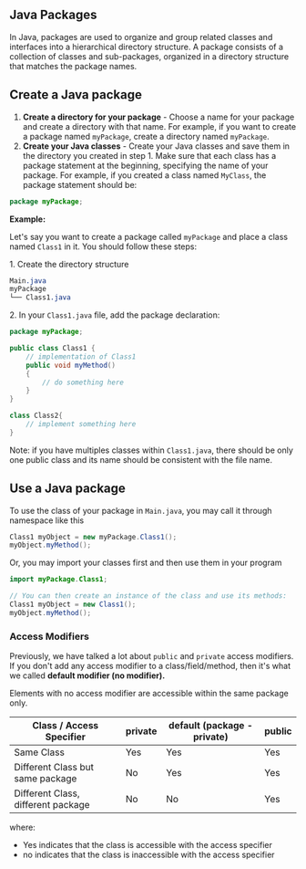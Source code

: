 ## Java Packages

In Java, packages are used to organize and group related classes and interfaces into a hierarchical directory structure. A package consists of a collection of classes and sub-packages, organized in a directory structure that matches the package names.

## Create a Java package

1.  **Create a directory for your package** \- Choose a name for your package and create a directory with that name. For example, if you want to create a package named `myPackage`, create a directory named `myPackage`.
2.  **Create your Java classes** \- Create your Java classes and save them in the directory you created in step 1. Make sure that each class has a package statement at the beginning, specifying the name of your package. For example, if you created a class named `MyClass`, the package statement should be:

```java
package myPackage;
```

**Example:**

Let's say you want to create a package called `myPackage` and place a class named `Class1` in it. You should follow these steps:

1. Create the directory structure

```css
Main.java
myPackage
└── Class1.java
```

2. In your `Class1.java` file, add the package declaration:

```Java
package myPackage;

public class Class1 {
    // implementation of Class1
    public void myMethod()
    {
    	// do something here
    }
}

class Class2{ 
    // implement something here
}
```

Note: if you have multiples classes within `Class1.java`, there should be only one public class and its name should be consistent with the file name.

## Use a Java package

To use the class of your package in `Main.java`, you may call it through namespace like this

```Java
Class1 myObject = new myPackage.Class1();
myObject.myMethod();
```

Or, you may import your classes first and then use them in your program

```java
import myPackage.Class1;

// You can then create an instance of the class and use its methods:
Class1 myObject = new Class1();
myObject.myMethod();
```

### Access Modifiers

Previously, we have talked a lot about `public` and `private` access modifiers. If you don't add any access modifier to a class/field/method, then it's what we called **default modifier (no modifier).**

Elements with no access modifier are accessible within the same package only.

| Class / Access Specifier | private | default (package - private) | public |
| --- | --- | --- | --- |
| Same Class | Yes | Yes | Yes |
| Different Class but same package | No  | Yes | Yes |
| Different Class, different package | No  | No  | Yes |

where:

- Yes indicates that the class is accessible with the access specifier
- no indicates that the class is inaccessible with the access specifier
